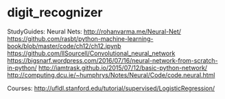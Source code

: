 # digit_recognizer

StudyGuides:
Neural Nets:
  http://rohanvarma.me/Neural-Net/
  https://github.com/rasbt/python-machine-learning-book/blob/master/code/ch12/ch12.ipynb
  https://github.com/llSourcell/Convolutional_neural_network
  https://bigsnarf.wordpress.com/2016/07/16/neural-network-from-scratch-in-python/
  http://iamtrask.github.io/2015/07/12/basic-python-network/
  http://computing.dcu.ie/~humphrys/Notes/Neural/Code/code.neural.html
  
Courses:
http://ufldl.stanford.edu/tutorial/supervised/LogisticRegression/
